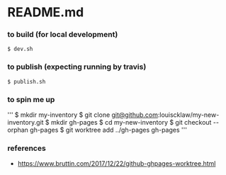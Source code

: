 # README.md

### to build (for local development)
```
$ dev.sh
```

### to publish (expecting running by travis)
```
$ publish.sh
```

### to spin me up
'''
$ mkdir my-inventory
$ git clone git@github.com:louiscklaw/my-new-inventory.git
$ mkdir gh-pages
$ cd my-new-inventory
$ git checkout --orphan gh-pages
$ git worktree add ../gh-pages gh-pages
'''

### references
- https://www.bruttin.com/2017/12/22/github-ghpages-worktree.html
